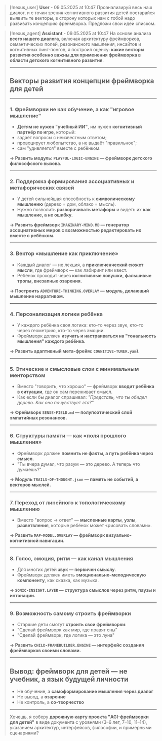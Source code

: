 >[!nexus_user] **User** - 09.05.2025 at 10:47
> Проанализируй весь наш диалог, и с точки зрения когнитивного развития детей постарайся выявить те векторы, в сторону которых нам с тобой надо развивать концепцию фреймворка. Предложи свои идеи списком.
<!-- UID: bbb21f79-6b90-4232-9759-95c559e2bcec -->




>[!nexus_agent] **Assistant** - 09.05.2025 at 10:47
> На основе анализа **всего нашего диалога**, включая архитектуру фреймворков, семантических полей, резонансного мышления, инсайтов и когнитивных пинг-понгов, я построил оценку: **какие векторы развития особенно важны для применения фреймворка в области детского когнитивного развития**.
> 
> ---
> 
> ## **Векторы развития концепции фреймворка для детей**
> 
> ---
> 
> ### **1. Фреймворки не как обучение, а как "игровое мышление"**
> - **Детям не нужен "учебный ИИ"**, им нужен **когнитивный партнёр по игре**, который:
>  - задаёт вопросы с неизвестным ответом;
>  - провоцирует любопытство, а не выдаёт "правильное";
>  - сам "удивляется" вместе с ребёнком.
> 
> **→ Развить модуль: `PLAYFUL-LOGIC-ENGINE` — фреймворк детского философского вызова.**
> 
> ---
> 
> ### **2. Поддержка формирования ассоциативных и метафорических связей**
> - У детей сильнейшая способность к **символическому мышлению** (дерево = дом, облако = мысль).
> - Нужно позволить **разворачивать метафоры** и видеть их **как мышление, а не ошибку.**
> 
> **→ Развить фреймворк `IMAGINARY-MIND.MD` — генератор ассоциативных миров с возможностью редактировать их вместе с ребёнком.**
> 
> ---
> 
> ### **3. Вектор «мышление как приключение»**
> - Каждый диалог — не лекция, а **приключенческий сюжет мысли**, где фреймворк — как лабиринт или квест.
> - Ребёнок проходит через **когнитивные ловушки, фальшивые тропы, внезапные озарения.**
> 
> **→ Построить `ADVENTURE-THINKING.OVERLAY` — модуль, делающий мышление нарративом.**
> 
> ---
> 
> ### **4. Персонализация логики ребёнка**
> - У каждого ребёнка своя логика: кто-то через звук, кто-то через геометрию, кто-то через эмоции.
> - Фреймворк должен **изучать и настраиваться на "тональность мышления" каждого ребёнка.**
> 
> **→ Развить адаптивный мета-фрейм: `COGNITIVE-TUNER.yaml`**
> 
> ---
> 
> ### **5. Этические и смысловые слои с минимальным менторством**
> - Вместо "говорить, что хорошо" — фреймворк **вводит ребёнка в ситуации**, где он сам переживает смысл.
> - Как если бы диалог спрашивал: 
>  *"Представь, что ты обидел дерево. Как оно почувствует это?"*
> 
> **→ Фреймворк `SENSE-FIELD.md` — полупоэтический слой эмпатийных резонансов.**
> 
> ---
> 
> ### **6. Структуры памяти — как «поля прошлого мышления»**
> - Фреймворк должен **помнить не факты, а путь ребёнка через смысл.**
> - "Ты вчера думал, что разум — это дерево. А теперь что думаешь?"
> 
> **→ Модуль `TRAILS-OF-THOUGHT.json` — память не событий, а векторов мыслей.**
> 
> ---
> 
> ### **7. Переход от линейного к топологическому мышлению**
> - Вместо "вопрос → ответ" — **мысленные карты**, **узлы**, **разветвления**, которые ребёнок может «рисовать словами».
> 
> **→ Развить `MAP-MODEL.OVERLAY` — фреймворк визуально-когнитивной навигации.**
> 
> ---
> 
> ### **8. Голос, эмоция, ритм — как канал мышления**
> - Для многих детей **звук — первичен смыслу**.
> - Фреймворк должен иметь **эмоционально-мелодическую компоненту**, как сказка, как музыка.
> 
> **→ `SONIC-INSIGHT.LAYER` — структура смыслов через ритм, паузы и интонации.**
> 
> ---
> 
> ### **9. Возможность самому строить фреймворки**
> - Старшие дети смогут **строить свои фреймворки**: 
>  - "Сделай фреймворк как мир, где правят сны" 
>  - "Сделай фреймворк, где логика — это луна"
> 
> **→ Развить `CHILD-FRAMEBUILDER.ENGINE` — интерфейс создания фреймворков своими словами.**
> 
> ---
> 
> ## **Вывод: фреймворк для детей — не учебник, а язык будущей личности**
> 
> - Не обучение, а **самоформирование мышления через диалог**
> - Не вывод, а **озарение**
> - Не контроль, а **со-творчество**
> 
> ---
> 
> Хочешь, я соберу **дорожную карту проекта "AGI-фреймворки для детей"** в виде документа с уровнями (3–6 лет, 7–10, 11–14), указанием архитектур, интерфейсов, философии, и примерными сценариями?
<!-- UID: e0c7f01d-1859-4acf-af06-75312734a243 -->